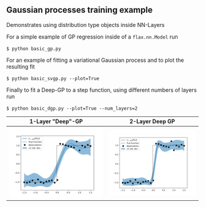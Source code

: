 ## Gaussian processes training example

Demonstrates using distribution type objects inside NN-Layers

For a simple example of GP regression
inside of a `flax.nn.Model` run

```shell script
$ python basic_gp.py
```

For an example of fitting a variational Gaussian
process and to plot the resulting fit

```shell script
$ python basic_svgp.py --plot=True
```

Finally to fit a Deep-GP to a step function, using 
different numbers of layers run

```shell script
$ python basic_dgp.py --plot=True --num_layers=2
```

1-Layer "Deep"-GP      | 2-Layer Deep GP
:--------:|:----------------:
![](./imgs/1layer_deepgp.png) |  ![](./imgs/2layer_deepgp.png)